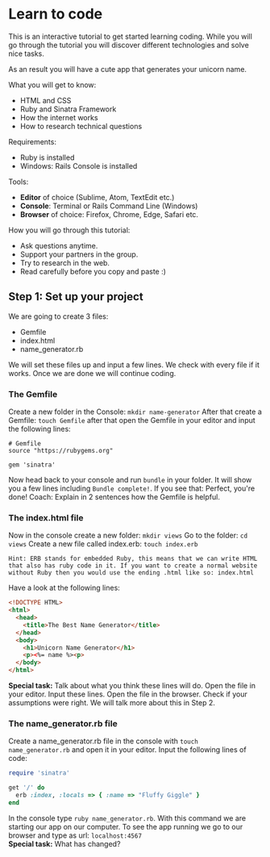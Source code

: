 # Learn to code

This is an interactive tutorial to get started learning coding. While you will go through the tutorial you will discover different technologies and solve nice tasks.

As an result you will have a cute app that generates your unicorn name.

What you will get to know:
  - HTML and CSS
  - Ruby and Sinatra Framework
  - How the internet works
  - How to research technical questions

Requirements:
  - Ruby is installed
  - Windows: Rails Console is installed

Tools:
  - **Editor** of choice (Sublime, Atom, TextEdit etc.)
  - **Console**: Terminal or Rails Command Line (Windows)
  - **Browser** of choice: Firefox, Chrome, Edge, Safari etc.

How you will go through this tutorial:
  - Ask questions anytime.
  - Support your partners in the group.
  - Try to research in the web.
  - Read carefully before you copy and paste :)

## Step 1: Set up your project

We are going to create 3 files:
  - Gemfile
  - index.html
  - name_generator.rb

We will set these files up and input a few lines. We check with every file if it works. Once we are done we will continue coding.

### The Gemfile
Create a new folder in the Console: `mkdir name-generator`
After that create a Gemfile: `touch Gemfile` after that open the Gemfile in your editor and input the following lines:
```
# Gemfile
source "https://rubygems.org"

gem 'sinatra'
```
Now head back to your console and run `bundle` in your folder. It will show you a few lines including `Bundle complete!`. If you see that: Perfect, you're done!
Coach: Explain in 2 sentences how the Gemfile is helpful.

### The index.html file
Now in the console create a new folder: `mkdir views`
Go to the folder: `cd views`
Create a new file called index.erb: `touch index.erb`

`Hint: ERB stands for embedded Ruby, this means that we can write HTML that also has ruby code in it. If you want to create a normal website without Ruby then you would use the ending .html like so: index.html`

Have a look at the following lines:
``` html
<!DOCTYPE HTML>
<html>
  <head>
    <title>The Best Name Generator</title>
  </head>
  <body>
    <h1>Unicorn Name Generator</h1>
    <p><%= name %><p>
  </body>
</html>
```
**Special task:** Talk about what you think these lines will do.
Open the file in your editor. Input these lines. Open the file in the browser. Check if your assumptions were right. We will talk more about this in Step 2.

### The name_generator.rb file

Create a name_generator.rb file in the console with `touch name_generator.rb` and open it in your editor.
Input the following lines of code:
``` ruby
require 'sinatra'

get '/' do
  erb :index, :locals => { :name => "Fluffy Giggle" }
end

```

In the console type `ruby name_generator.rb`. With this command we are starting our app on our computer. To see the app running we go to our browser and type as url: `localhost:4567`  
**Special task:** What has changed?
